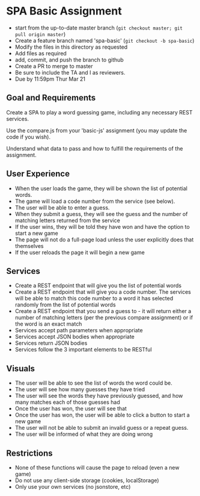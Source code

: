 # SPA Basic Assignment

* start from the up-to-date master branch (`git checkout master; git pull origin master`)
* Create a feature branch named 'spa-basic' (`git checkout -b spa-basic`)
* Modify the files in this directory as requested
* Add files as required
* add, commit, and push the branch to github
* Create a PR to merge to master
* Be sure to include the TA and I as reviewers.  
* Due by 11:59pm Thur Mar 21

## Goal and Requirements

Create a SPA to play a word guessing game, including any necessary REST services.

Use the compare.js from your 'basic-js' assignment (you may update the code if you wish). 

Understand what data to pass and how to fulfill the requirements of the assignment.

## User Experience

* When the user loads the game, they will be shown the list of potential words.  
* The game will load a code number from the service (see below).
* The user will be able to enter a guess.
* When they submit a guess, they will see the guess and the number of matching letters returned from the service
* If the user wins, they will be told they have won and have the option to start a new game
* The page will not do a full-page load unless the user explicitly does that themselves
* If the user reloads the page it will begin a new game

## Services

* Create a REST endpoint that will give you the list of potential words
* Create a REST endpoint that will give you a code number.  The services will be able to match this code number to a word it has selected randomly from the list of potential words
* Create a REST endpoint that you send a guess to - it will return either a number of matching letters (per the previous compare assignment) or if the word is an exact match
* Services accept path parameters when appropriate
* Services accept JSON bodies when appropriate
* Services return JSON bodies
* Services follow the 3 important elements to be RESTful

## Visuals

* The user will be able to see the list of words the word could be.
* The user will see how many guesses they have tried
* The user will see the words they have previously guessed, and how many matches each of those guesses had
* Once the user has won, the user will see that
* Once the user has won, the user will be able to click a button to start a new game
* The user will not be able to submit an invalid guess or a repeat guess.
* The user will be informed of what they are doing wrong

## Restrictions
* None of these functions will cause the page to reload (even a new game)
* Do not use any client-side storage (cookies, localStorage)
* Only use your own services (no jsonstore, etc)

